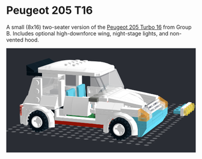 # Peugeot 205 T16

A small (8x16) two-seater version of the [Peugeot 205 Turbo 16](https://en.wikipedia.org/wiki/Peugeot_205#205_Turbo_16_(T16)) from Group B. 
Includes optional high-downforce wing, night-stage lights, and non-vented hood.

![t16 model screenshot](peugeot_205_t16.png)
